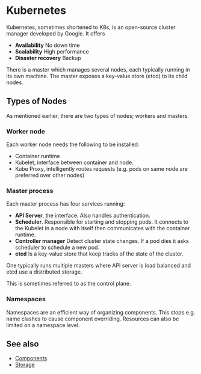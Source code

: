 # Kubernetes

Kubernetes, sometimes shortened to K8s, is an open-source cluster manager
developed by Google. It offers

- **Availability** No down time
- **Scalability** High performance
- **Disaster recovery** Backup

There is a master which manages several nodes, each typically running in its own
machine. The master exposes a key-value store (etcd) to its child nodes.

## Types of Nodes

As mentioned earlier, there are two types of nodes; workers and masters.

### Worker node

Each worker node needs the following to be installed:

- Container runtime
- Kubelet, interface between container and node.
- Kube Proxy, intelligently routes requests (e.g. pods on same node are
  preferred over other nodes)

### Master process

Each master process has four services running:

- **API Server**, the interface. Also handles authentication.
- **Scheduler**. Responsible for starting and stopping pods. It connects to the
  Kubelet in a node with itself then communicates with the container runtime.
- **Controller manager** Detect cluster state changes. If a pod dies it asks
  scheduler to schedule a new pod.
- **etcd** Is a key-value store that keep tracks of the state of the cluster.

One typically runs multiple masters where API server is load balanced and etcd
use a distributed storage.

This is sometimes referred to as the control plane.

### Namespaces

Namespaces are an efficient way of organizing components. This stops e.g. name
clashes to cause component overriding. Resources can also be limited on a
namespace level.

## See also

- [Components](./components.md)
- [Storage](./storage.md)
